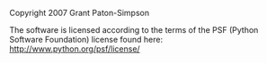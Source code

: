 Copyright 2007 Grant Paton-Simpson

The software is licensed according to the terms of the PSF (Python Software Foundation) license found here: http://www.python.org/psf/license/